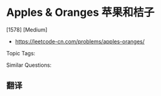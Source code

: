 # Apples & Oranges 苹果和桔子

[1578] [Medium]

- https://leetcode-cn.com/problems/apples-oranges/

Topic Tags:

Similar Questions:

## 翻译
